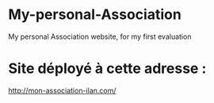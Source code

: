 # My-personal-Association
My personal Association website, for my first evaluation

# Site déployé à cette adresse : 
http://mon-association-ilan.com/
